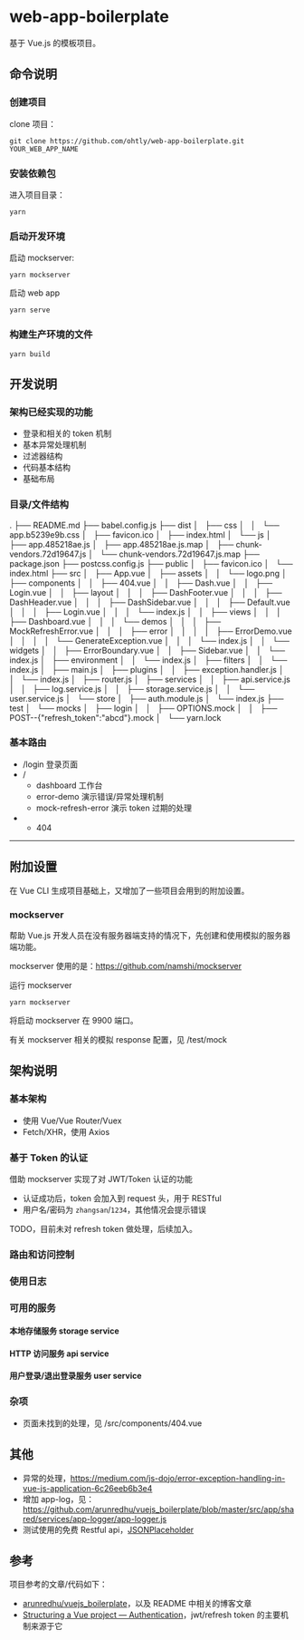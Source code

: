 # web-app-boilerplate

基于 Vue.js 的模板项目。

## 命令说明

### 创建项目

clone 项目：

```
git clone https://github.com/ohtly/web-app-boilerplate.git YOUR_WEB_APP_NAME
```

### 安装依赖包

进入项目目录：

```
yarn
```

### 启动开发环境

启动 mockserver:

```
yarn mockserver
```

启动 web app

```
yarn serve
```

### 构建生产环境的文件

```
yarn build
```

## 开发说明

### 架构已经实现的功能

- 登录和相关的 token 机制
- 基本异常处理机制
- 过滤器结构
- 代码基本结构
- 基础布局

### 目录/文件结构

.
├── README.md
├── babel.config.js
├── dist
│   ├── css
│   │   └── app.b5239e9b.css
│   ├── favicon.ico
│   ├── index.html
│   └── js
│       ├── app.485218ae.js
│       ├── app.485218ae.js.map
│       ├── chunk-vendors.72d19647.js
│       └── chunk-vendors.72d19647.js.map
├── package.json
├── postcss.config.js
├── public
│   ├── favicon.ico
│   └── index.html
├── src
│   ├── App.vue
│   ├── assets
│   │   └── logo.png
│   ├── components
│   │   ├── 404.vue
│   │   ├── Dash.vue
│   │   ├── Login.vue
│   │   ├── layout
│   │   │   ├── DashFooter.vue
│   │   │   ├── DashHeader.vue
│   │   │   ├── DashSidebar.vue
│   │   │   ├── Default.vue
│   │   │   ├── Login.vue
│   │   │   └── index.js
│   │   ├── views
│   │   │   ├── Dashboard.vue
│   │   │   └── demos
│   │   │       ├── MockRefreshError.vue
│   │   │       ├── error
│   │   │       │   ├── ErrorDemo.vue
│   │   │       │   └── GenerateException.vue
│   │   │       └── index.js
│   │   └── widgets
│   │       ├── ErrorBoundary.vue
│   │       ├── Sidebar.vue
│   │       └── index.js
│   ├── environment
│   │   └── index.js
│   ├── filters
│   │   └── index.js
│   ├── main.js
│   ├── plugins
│   │   ├── exception.handler.js
│   │   └── index.js
│   ├── router.js
│   ├── services
│   │   ├── api.service.js
│   │   ├── log.service.js
│   │   ├── storage.service.js
│   │   └── user.service.js
│   └── store
│       ├── auth.module.js
│       └── index.js
├── test
│   └── mocks
│       ├── login
│       │   ├── OPTIONS.mock
│       │   ├── POST--{"refresh_token":"abcd"}.mock
│  
└── yarn.lock

### 基本路由

- /login 登录页面
- /
  - dashboard 工作台
  - error-demo 演示错误/异常处理机制
  - mock-refresh-error 演示 token 过期的处理
- * 404 

---

## 附加设置

在 Vue CLI 生成项目基础上，又增加了一些项目会用到的附加设置。

### mockserver

帮助 Vue.js 开发人员在没有服务器端支持的情况下，先创建和使用模拟的服务器端功能。

mockserver 使用的是：https://github.com/namshi/mockserver

运行 mockserver

```
yarn mockserver
```

将启动 mockserver 在 9900 端口。

有关 mockserver 相关的模拟 response 配置，见 /test/mock

## 架构说明

### 基本架构

- 使用 Vue/Vue Router/Vuex
- Fetch/XHR，使用 Axios

### 基于 Token 的认证

借助 mockserver 实现了对 JWT/Token 认证的功能

- 认证成功后，token 会加入到 request 头，用于 RESTful
- 用户名/密码为 `zhangsan`/`1234`，其他情况会提示错误

TODO，目前未对 refresh token 做处理，后续加入。

### 路由和访问控制

### 使用日志

### 可用的服务

#### 本地存储服务 storage service

#### HTTP 访问服务 api service

#### 用户登录/退出登录服务 user service

### 杂项

- 页面未找到的处理，见 /src/components/404.vue

## 其他

- 异常的处理，https://medium.com/js-dojo/error-exception-handling-in-vue-js-application-6c26eeb6b3e4
- 增加 app-log，见：https://github.com/arunredhu/vuejs_boilerplate/blob/master/src/app/shared/services/app-logger/app-logger.js
- 测试使用的免费 Restful api，[JSONPlaceholder](https://jsonplaceholder.typicode.com/)

## 参考

项目参考的文章/代码如下：

- [arunredhu/vuejs_boilerplate](https://github.com/arunredhu/vuejs_boilerplate)，以及 README 中相关的博客文章
- [Structuring a Vue project — Authentication](https://medium.com/@zitko/structuring-a-vue-project-authentication-87032e5bfe16)，jwt/refresh token 的主要机制来源于它
